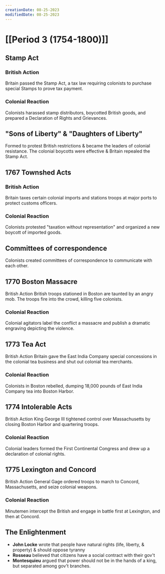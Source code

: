 ```yaml
---
creationDate: 08-25-2023
modifiedDate: 08-25-2023
---
```

# <span id="c"><a>[[Period 3 (1754-1800)]]</a></span>

## <span id="sc">Stamp Act</span>
### <span id="sec">British Action</span>
Britain passed the Stamp Act, a tax law requiring colonists to purchase special Stamps to prove tax payment.
### <span id="sec">Colonial Reaction</span>
Colonists harassed stamp distributors, boycotted British goods, and prepared a Declaration of Rights and Grievances.
## <span id="sc">"Sons of Liberty" & "Daughters of Liberty"</span>
Formed to protest British restrictions & became the leaders of colonial resistance. The colonial boycotts were effective & Britain repealed the Stamp Act.
## <span id="sc">1767 Townshed Acts</span>
### <span id="sec">British Action</span>
Britain taxes certain colonial imports and stations troops at major ports to protect customs officers.
### <span id="sec">Colonial Reaction</span>
Colonists protested "taxation without representation" and organized a new boycott of imported goods.
## <span id="sc">Committees of correspondence</span>
Colonists created committees of correspondence to communicate with each other.
## <span id="sc">1770 Boston Massacre</span>
<span id="sec">British Action</span>
British troops stationed in Boston are taunted by an angry mob. The troops fire into the crowd, killing five colonists.
### <span id="sec">Colonial Reaction</span>
Colonial agitators label the conflict a massacre and publish a dramatic engraving depicting the violence.
## <span id="sc">1773 Tea Act</span>
<span id="sec">British Action</span>
Britain gave the East India Company special concessions in the colonial tea business and shut out colonial tea merchants.
### <span id="sec">Colonial Reaction</span>
Colonists in Boston rebelled, dumping 18,000 pounds of East India Company tea into Boston Harbor.
## <span id="sc">1774 Intolerable Acts</span>
<span id="sec">British Action</span>
King George III tightened control over Massachusetts by closing Boston Harbor and quartering troops.
### <span id="sec">Colonial Reaction</span>
Colonial leaders formed the First Continental Congress and drew up a declaration of colonial rights.
## <span id="sc">1775 Lexington and Concord</span>
<span id="sec">British Action</span>
General Gage ordered troops to march to Concord, Massachusetts, and seize colonial weapons.
### <span id="sec">Colonial Reaction</span>
Minutemen intercept the British and engage in battle first at Lexington, and then at Concord.
## <span id="sc">The Enlightenment</span>
- **John Locke** wrote that people have natural rights (life, liberty, & property) & should oppose tyranny
- **Rosseau** believed that citizens have a social contract with their gov't
- **Montesquieu** argued that power should not be in the hands of a king, but separated among gov't branches.